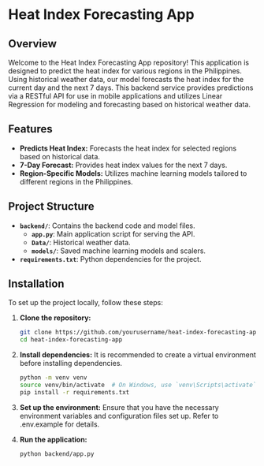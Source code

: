 # Heat Index Forecasting App

## Overview

Welcome to the Heat Index Forecasting App repository! This application is designed to predict the heat index for various regions in the Philippines. Using historical weather data, our model forecasts the heat index for the current day and the next 7 days. This backend service provides predictions via a RESTful API for use in mobile applications and utilizes Linear Regression for modeling and forecasting based on historical weather data.

## Features

- **Predicts Heat Index:** Forecasts the heat index for selected regions based on historical data.
- **7-Day Forecast:** Provides heat index values for the next 7 days.
- **Region-Specific Models:** Utilizes machine learning models tailored to different regions in the Philippines.

## Project Structure

- **`backend/`**: Contains the backend code and model files.
  - **`app.py`**: Main application script for serving the API.
  - **`Data/`**: Historical weather data.
  - **`models/`**: Saved machine learning models and scalers.
- **`requirements.txt`**: Python dependencies for the project.

## Installation

To set up the project locally, follow these steps:

1. **Clone the repository:**

   ```bash
   git clone https://github.com/yourusername/heat-index-forecasting-app.git
   cd heat-index-forecasting-app

2. **Install dependencies:**
    It is recommended to create a virtual environment before installing dependencies.
   ```bash
   python -m venv venv
   source venv/bin/activate  # On Windows, use `venv\Scripts\activate`
   pip install -r requirements.txt

3. **Set up the environment:**
   Ensure that you have the necessary environment variables and configuration files set up. Refer to .env.example for details.

4. **Run the application:**
   ```bash
   python backend/app.py






